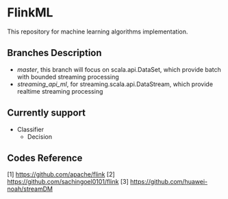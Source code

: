 # FlinkML
This repository for machine learning algorithms implementation.

## Branches Description
- *master*, this branch will focus on scala.api.DataSet, which provide batch with bounded streaming processing
- *streaming_api_ml*, for streaming.scala.api.DataStream, which provide realtime streaming processing

## Currently support
- Classifier
    - Decision

## Codes Reference
[1] https://github.com/apache/flink
[2] https://github.com/sachingoel0101/flink
[3] https://github.com/huawei-noah/streamDM


